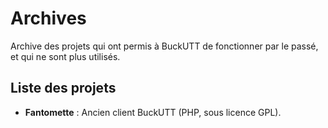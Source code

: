 # Archives

Archive des projets qui ont permis à BuckUTT de fonctionner par le passé, et qui ne sont plus utilisés.

## Liste des projets

* **Fantomette** : Ancien client BuckUTT (PHP, sous licence GPL).
